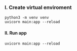### I. Create virtual enviroment 

```
python3 -m venv venv
uvicorn main:app --reload
```

#### II. Run app

```
uvicorn main:app --reload
```